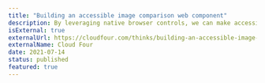 ```yaml
---
title: "Building an accessible image comparison web component"
description: By leveraging native browser controls, we can make accessible and high-performing components with just a dash of JavaScript.
isExternal: true
externalUrl: https://cloudfour.com/thinks/building-an-accessible-image-comparison-web-component/
externalName: Cloud Four
date: 2021-07-14
status: published
featured: true
---
```

